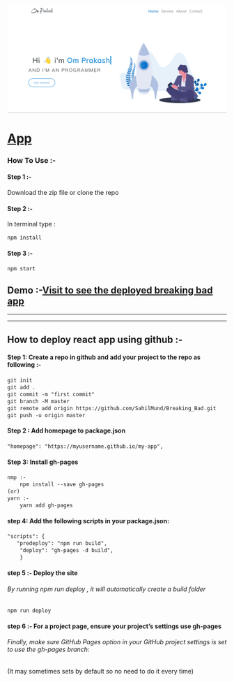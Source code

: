

<img alt="" src="https://github.com/pattjoshi/portfolio-rj1/blob/master/src/images/React(1).png"/>


#  <u> App </u>
### How To Use :-

####    Step 1 :- 
 Download the zip file or clone the repo
####    Step 2 :- 
In terminal type :
```
npm install
```

#### Step 3 :-
```
npm start
```

## Demo :-[Visit to see the deployed breaking bad app](https://pattjoshi.github.io/ "click to open")

<hr>
<hr>

##  How to deploy react app using github :-


####    Step 1: Create a repo in github and add your project to the repo as following :-
 ```
 git init
 git add .
 git commit -m "first commit"
 git branch -M master
 git remote add origin https://github.com/SahilMund/Breaking_Bad.git
 git push -u origin master
 ```

####  Step 2 :  Add homepage to package.json

```
"homepage": "https://myusername.github.io/my-app",
```
#### Step 3: Install gh-pages
```
nmp :-
    npm install --save gh-pages
(or)
yarn :-
    yarn add gh-pages
```

#### step 4:    Add the following scripts in your package.json:
```
"scripts": {
   "predeploy": "npm run build",
    "deploy": "gh-pages -d build",
    }
```

#### step 5 :-  Deploy the site 
######  By running npm run deploy , it will automatically create a build folder
```
npm run deploy
```

#### step 6 :-  For a project page, ensure your project’s settings use gh-pages

######  Finally, make sure GitHub Pages option in your GitHub project settings is set to use the gh-pages branch:

(It may sometimes sets by default so no need to do it every time)
<img alt="" src="https://i.imgur.com/HUjEr9l.png">
